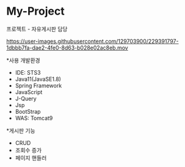 # My-Project
프로젝트 - 자유게시판 담당





https://user-images.githubusercontent.com/129703900/229391797-1dbbb7fa-dae2-4fe0-8d63-b028e02ac8eb.mov



*사용 개발환경
- IDE: STS3
- Java11(JavaSE1.8)
- Spring Framework
- JavaScript
- J-Query
- Jsp
- BootStrap
- WAS: Tomcat9

*게시판 기능
- CRUD
- 조회수 증가
- 페이지 핸들러 
